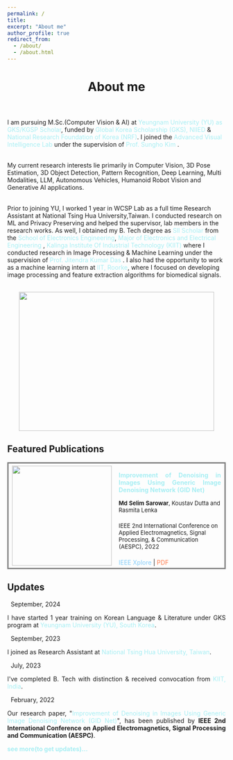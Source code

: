 ```yaml
---
permalink: /
title:
excerpt: "About me"
author_profile: true
redirect_from:
  - /about/
  - /about.html
---
```


<header class="post-header">
<h1 class="post-title">About me</h1>
</header>



<p align="justify">

I am pursuing M.Sc.(Computer Vision & AI) at <a href="http://www.ynu.kr/_english/main/index.php" target="\_blank" style="color: #A7EEF3; text-decoration:none"> Yeungnam University (YU) as GKS/KGSP Scholar</a>, funded by <a href="https://github.com/selimsarowar/selimsarowar.github.io/blob/b4ebed67333a6920315fd60afe02217daadc6cda/files/CS01240517.pdf" target="\_blank" style="color: #A7EEF3; text-decoration:none"> Global Korea Scholarship (GKS), NIIED</a> & <a href="https://www.nrf.re.kr/eng/main" target="\_blank" style="color: #A7EEF3; text-decoration:none">National Research Foundation of Korea (NRF)</a>. I joined the <a href="https://avilabyu.wixsite.com/avil" target="\_blank" style="color: #A7EEF3; text-decoration:none"> Advanced Visual Intelligence Lab </a> under the supervision of <a href="https://scholar.google.com/citations?user=3TptC38AAAAJ&hl=en" target="\_blank" style="color: #A7EEF3; text-decoration:none"> Prof. Sungho Kim </a>. <br> <br>

My current research interests lie primarily in Computer Vision, 3D Pose Estimation, 3D Object Detection, Pattern Recognition, Deep Learning, Multi Modalities, LLM, Autonomous Vehicles, Humanoid Robot Vision and Generative AI applications.<br> <br>

Prior to joining YU, I worked 1 year in WCSP Lab as a full time Research Assistant at National Tsing Hua University,Taiwan. I conducted research on ML and Privacy Preserving and helped the supervisor, lab members in the research works. As well, I obtained my B. Tech degree as <a href="https://studyinindia.gov.in/" target="\_blank" style="color: #A7EEF3; text-decoration:none"> SII Scholar </a> from the <a href="https://electronics.kiit.ac.in/" target="\_blank" style="color: #A7EEF3; text-decoration:none">  School of Electronics Engineering</a>, <a href="https://electronics.kiit.ac.in/" target="\_blank" style="color: #A7EEF3; text-decoration:none">  Major of Electronics and Electrical Engineering </a>, <a href="https://kiit.ac.in/" target="\_blank" style="color: #A7EEF3; text-decoration:none">  Kalinga Institute Of Industrial Technology (KIIT)</a> where I conducted research in Image Processing & Machine Learning under the supervision of <a href="https://scholar.google.com/citations?user=L8xPWy8AAAAJ&hl=en" target="\_blank" style="color: #A7EEF3; text-decoration:none">  Prof. Jitendra Kumar Das</a> . I also had the opportunity to work as a machine learning intern at <a href="https://www.iitr.ac.in/" target="\_blank" style="color: #A7EEF3; text-decoration:none">  IIT, Roorke</a>, where I focused on developing image processing and feature extraction algorithms for biomedical signals. <br> <br>
  

<p align="center">
  <img width="450" height="320" src="https://raw.githubusercontent.com/selimsarowar/selimsarowar.github.io/master/images/Untitled%20design%20(5).png">
</p>
 
<div class="Featured Publications">
<h2>Featured Publications</h2>

<table style="width:100%">
  <tr style="border: solid; border-color: gray">
    <th>
      <img src="https://raw.githubusercontent.com/selimsarowar/selimsarowar.github.io/master/images/Convolutional-Autoencoder-Architecture_W640.jpg" width="230"/>
    </th>
    <th style="text-align:left">
             <span style="font-size:14px"><a href="https://ieeexplore.ieee.org/abstract/document/9708513" style="color: #A7EEF3; text-decoration:none;" target="\_blank"><p align="justify"><strong>Improvement of Denoising in Images Using Generic Image Denoising Network (GID Net)</strong></p> </a></span>
            <span style="font-size:13px">Md Selim Sarowar<span style="font-weight:normal">, Koustav Dutta and Rasmita Lenka</span></span><br><br>
     <span style="font-weight:normal;font-size:13px">IEEE 2nd International Conference on Applied Electromagnetics, Signal Processing, & Communication (AESPC), 2022</span><br><br>
 <span style="font-weight:normal;font-size:14px"><i class="fa fa-file" style="color:LightSkyBlue"></i> <a href="https://ieeexplore.ieee.org/abstract/document/9708513" style="color: LightSkyBlue; text-decoration:none;" target="\_blank">IEEE Xplore</a> | <i class="fas fa-file-pdf" style="color:Coral"></i> <a href="https://ieeexplore.ieee.org/stamp/stamp.jsp?tp=&arnumber=9708513" style="color: Coral; text-decoration:none;" target="\_blank">PDF</a> </span>
    </th>
  </tr>    
</table>
  </div>


<div class="Updates">
<h2>Updates</h2>


<div class="list__item">
<article class="archive__item">
<p class="page__meta"><em class="fa fa-calendar">&nbsp;</em> September, 2024</p>
<p align="justify">I have started 1 year training on Korean Language & Literature under GKS program at <a href="https://homep.yu.ac.kr/en/academic/index.php?c=academic_01_a_01" target="\_blank" style="color: #A7EEF3; text-decoration:none"> Yeungnam University (YU), South Korea</a>.</p>
</article>
</div> 

<div class="list__item">
<article class="archive__item">
<p class="page__meta"><em class="fa fa-calendar">&nbsp;</em> September, 2023</p>
<p align="justify">I joined as Research Assistant at <a href="https://nthu-en.site.nthu.edu.tw/" target="\_blank" style="color: #A7EEF3; text-decoration:none">National Tsing Hua University, Taiwan</a>.</p>
</article>
</div>  

<div class="list__item">
<article class="archive__item">
<p class="page__meta"><em class="fa fa-calendar">&nbsp;</em> July, 2023</p>
<p align="justify">I've completed B. Tech with distinction & received convocation from <a href="https://sites.google.com/view/selimsarowar13/gallery" target="\_blank" style="color: #A7EEF3; text-decoration:none">KIIT, India</a>.</p>
</article>
</div>  
<div class="list__item">
<article class="archive__item">
<p class="page__meta"><em class="fa fa-calendar">&nbsp;</em> February, 2022</p>
<p align="justify">Our research paper, "<a href="https://ieeexplore.ieee.org/document/9708513" style="color: #A7EEF3; text-decoration:none;" target="\_blank">Improvement of Denoising in Images Using Generic Image Denoising Network (GID Net)</a>", has been published by&nbsp;<strong>IEEE 2nd International Conference on Applied Electromagnetics, Signal Processing and Communication (AESPC)</strong>.</p>
</article>
</div>

  
<a href="https://sites.google.com/view/selimsarowar13/updates" style="color: #A7EEF3; text-decoration:none;" target="\_blank"><b>see more(to get updates)...</b> </a> 
  
  <br>
